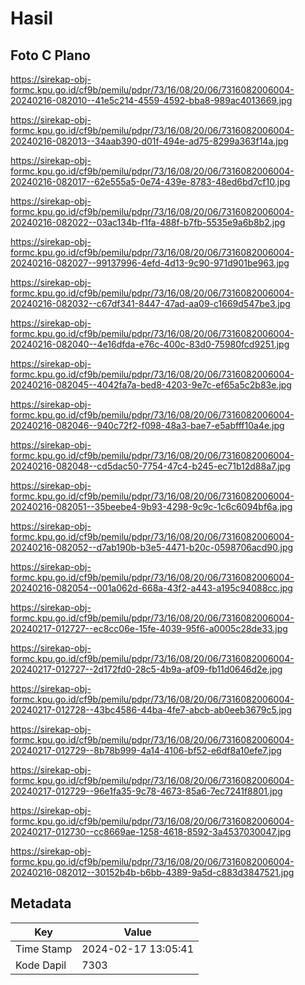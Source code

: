 # Hasil

## Foto C Plano

https://sirekap-obj-formc.kpu.go.id/cf9b/pemilu/pdpr/73/16/08/20/06/7316082006004-20240216-082010--41e5c214-4559-4592-bba8-989ac4013669.jpg

https://sirekap-obj-formc.kpu.go.id/cf9b/pemilu/pdpr/73/16/08/20/06/7316082006004-20240216-082013--34aab390-d01f-494e-ad75-8299a363f14a.jpg

https://sirekap-obj-formc.kpu.go.id/cf9b/pemilu/pdpr/73/16/08/20/06/7316082006004-20240216-082017--62e555a5-0e74-439e-8783-48ed6bd7cf10.jpg

https://sirekap-obj-formc.kpu.go.id/cf9b/pemilu/pdpr/73/16/08/20/06/7316082006004-20240216-082022--03ac134b-f1fa-488f-b7fb-5535e9a6b8b2.jpg

https://sirekap-obj-formc.kpu.go.id/cf9b/pemilu/pdpr/73/16/08/20/06/7316082006004-20240216-082027--99137996-4efd-4d13-9c90-971d901be963.jpg

https://sirekap-obj-formc.kpu.go.id/cf9b/pemilu/pdpr/73/16/08/20/06/7316082006004-20240216-082032--c67df341-8447-47ad-aa09-c1669d547be3.jpg

https://sirekap-obj-formc.kpu.go.id/cf9b/pemilu/pdpr/73/16/08/20/06/7316082006004-20240216-082040--4e16dfda-e76c-400c-83d0-75980fcd9251.jpg

https://sirekap-obj-formc.kpu.go.id/cf9b/pemilu/pdpr/73/16/08/20/06/7316082006004-20240216-082045--4042fa7a-bed8-4203-9e7c-ef65a5c2b83e.jpg

https://sirekap-obj-formc.kpu.go.id/cf9b/pemilu/pdpr/73/16/08/20/06/7316082006004-20240216-082046--940c72f2-f098-48a3-bae7-e5abfff10a4e.jpg

https://sirekap-obj-formc.kpu.go.id/cf9b/pemilu/pdpr/73/16/08/20/06/7316082006004-20240216-082048--cd5dac50-7754-47c4-b245-ec71b12d88a7.jpg

https://sirekap-obj-formc.kpu.go.id/cf9b/pemilu/pdpr/73/16/08/20/06/7316082006004-20240216-082051--35beebe4-9b93-4298-9c9c-1c6c6094bf6a.jpg

https://sirekap-obj-formc.kpu.go.id/cf9b/pemilu/pdpr/73/16/08/20/06/7316082006004-20240216-082052--d7ab190b-b3e5-4471-b20c-0598706acd90.jpg

https://sirekap-obj-formc.kpu.go.id/cf9b/pemilu/pdpr/73/16/08/20/06/7316082006004-20240216-082054--001a062d-668a-43f2-a443-a195c94088cc.jpg

https://sirekap-obj-formc.kpu.go.id/cf9b/pemilu/pdpr/73/16/08/20/06/7316082006004-20240217-012727--ec8cc06e-15fe-4039-95f6-a0005c28de33.jpg

https://sirekap-obj-formc.kpu.go.id/cf9b/pemilu/pdpr/73/16/08/20/06/7316082006004-20240217-012727--2d172fd0-28c5-4b9a-af09-fb11d0646d2e.jpg

https://sirekap-obj-formc.kpu.go.id/cf9b/pemilu/pdpr/73/16/08/20/06/7316082006004-20240217-012728--43bc4586-44ba-4fe7-abcb-ab0eeb3679c5.jpg

https://sirekap-obj-formc.kpu.go.id/cf9b/pemilu/pdpr/73/16/08/20/06/7316082006004-20240217-012729--8b78b999-4a14-4106-bf52-e6df8a10efe7.jpg

https://sirekap-obj-formc.kpu.go.id/cf9b/pemilu/pdpr/73/16/08/20/06/7316082006004-20240217-012729--96e1fa35-9c78-4673-85a6-7ec7241f8801.jpg

https://sirekap-obj-formc.kpu.go.id/cf9b/pemilu/pdpr/73/16/08/20/06/7316082006004-20240217-012730--cc8669ae-1258-4618-8592-3a4537030047.jpg

https://sirekap-obj-formc.kpu.go.id/cf9b/pemilu/pdpr/73/16/08/20/06/7316082006004-20240216-082012--30152b4b-b6bb-4389-9a5d-c883d3847521.jpg


## Metadata

| Key        | Value               |
| ---------- | ------------------- |
| Time Stamp | 2024-02-17 13:05:41 |
| Kode Dapil | 7303                |



